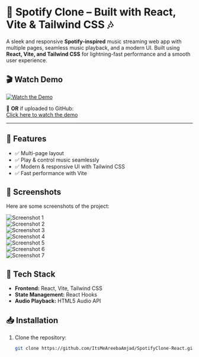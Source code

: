 # 🎵 Spotify Clone – Built with React, Vite & Tailwind CSS 🎶  

A sleek and responsive **Spotify-inspired** music streaming web app with multiple pages, seamless music playback, and a modern UI. Built using **React, Vite, and Tailwind CSS** for lightning-fast performance and a smooth user experience.  

## 🎬 Watch Demo  
[![Watch the Demo](https://img.youtube.com/vi/YOUR_VIDEO_ID/maxresdefault.jpg)](https://www.youtube.com/watch?v=YOUR_VIDEO_ID)  

🔹 **OR** if uploaded to GitHub:  
[Click here to watch the demo](demo-video-link)  

---

## 🚀 Features  
- ✅ Multi-page layout  
- ✅ Play & control music seamlessly  
- ✅ Modern & responsive UI with Tailwind CSS  
- ✅ Fast performance with Vite  

## 📸 Screenshots  
Here are some screenshots of the project:  

![Screenshot 1](image-link-1)  
![Screenshot 2](image-link-2)  
![Screenshot 3](image-link-3)  
![Screenshot 4](image-link-4)  
![Screenshot 5](image-link-5)  
![Screenshot 6](image-link-6)  
![Screenshot 7](image-link-7)  

## 📂 Tech Stack  
- **Frontend:** React, Vite, Tailwind CSS  
- **State Management:** React Hooks  
- **Audio Playback:** HTML5 Audio API  

## 📥 Installation  
1. Clone the repository:  
   ```sh
   git clone https://github.com/ItsMeAreebaAmjad/SpotifyClone-React.git

